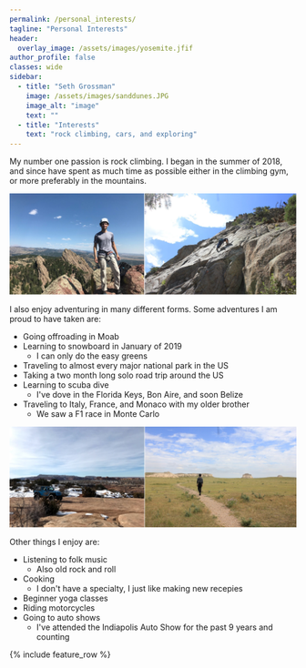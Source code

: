 ```yaml
---
permalink: /personal_interests/
tagline: "Personal Interests"
header:
  overlay_image: /assets/images/yosemite.jfif
author_profile: false
classes: wide
sidebar:
  - title: "Seth Grossman"
    image: /assets/images/sanddunes.JPG
    image_alt: "image"
    text: ""
  - title: "Interests"
    text: "rock climbing, cars, and exploring"
---
```

My number one passion is rock climbing. I began in the summer of 2018,
and since have spent as much time as possible either in the climbing gym, or more preferably in the mountains.



![Image of rock climbing](/assets/images/combined1.png)

I also enjoy adventuring in many different forms. Some adventures I am proud to have taken are:
* Going offroading in Moab
* Learning to snowboard in January of 2019
	* I can only do the easy greens
* Traveling to almost every major national park in the US
* Taking a two month long solo road trip around the US
* Learning to scuba dive
	* I've dove in the Florida Keys, Bon Aire, and soon Belize
* Traveling to Italy, France, and Monaco with my older brother
	* We saw a F1 race in Monte Carlo



![Image of offroading](/assets/images/Offroading.jpg)


Other things I enjoy are:
* Listening to folk music
	* Also old rock and roll
* Cooking
	* I don't have a specialty, I just like making new recepies
* Beginner yoga classes
* Riding motorcycles
* Going to auto shows
	* I've attended the Indiapolis Auto Show for the past 9 years and counting

{% include feature_row %}

